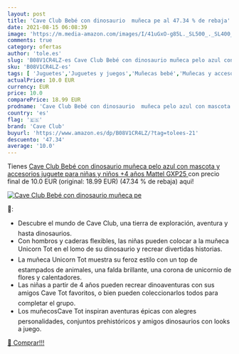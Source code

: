 ```yaml
---
layout: post
title: 'Cave Club Bebé con dinosaurio  muñeca pe al 47.34 % de rebaja'
date: 2021-08-15 06:08:39
image: 'https://m.media-amazon.com/images/I/41uGxO-g85L._SL500_._SL400_.jpg'
comments: true
category: ofertas
author: 'tole.es'
slug: 'B08V1CR4LZ-es Cave Club Bebé con dinosaurio muñeca pelo azul con mascota...'
sku: 'B08V1CR4LZ-es'
tags: [ 'Juguetes','Juguetes y juegos','Muñecas bebé','Muñecas y accesorios','bebé','cave club', ]
actualPrice: 10.0 EUR
currency: EUR
price: 10.0
comparePrice: 18.99 EUR
prodname: 'Cave Club Bebé con dinosaurio  muñeca pelo azul con mascota y accesorios  juguete para niñas y niños +4 años  Mattel GXP25 '
country: 'es'
flag: '🇪🇸'
brand: 'Cave Club'
buyurl: 'https://www.amazon.es/dp/B08V1CR4LZ/?tag=tolees-21'
descuento: '47.34'
average: '10.0'
---
```


Tienes [Cave Club Bebé con dinosaurio  muñeca pelo azul con mascota y accesorios  juguete para niñas y niños +4 años  Mattel GXP25 ](https://www.amazon.es/dp/B08V1CR4LZ/?tag=tolees-21) con precio final de  10.0 EUR (original: 18.99 EUR) (47.34 %  de rebaja) aqui!

[![Cave Club Bebé con dinosaurio  muñeca pe](https://m.media-amazon.com/images/I/41uGxO-g85L._SL500_._SL400_.jpg)](https://www.amazon.es/dp/B08V1CR4LZ/?tag=tolees-21)

🔎:

- Descubre el mundo de Cave Club, una tierra de exploración, aventura y hasta dinosaurios.
- Con hombros y caderas flexibles, las niñas pueden colocar a la muñeca Unicorn Tot en el lomo de su dinosaurio y recrear divertidas historias.
- La muñeca Unicorn Tot muestra su feroz estilo con un top de estampados de animales, una falda brillante, una corona de unicornio de flores y calentadores.
- Las niñas a partir de 4 años pueden recrear dinoaventuras con sus amigos Cave Tot favoritos, o bien pueden coleccionarlos todos para completar el grupo.
- Los muñecosCave Tot inspiran aventuras épicas con alegres personalidades, conjuntos prehistóricos y amigos dinosaurios con looks a juego.

[🛒 Comprar!!!](https://www.amazon.es/dp/B08V1CR4LZ/?tag=tolees-21)
